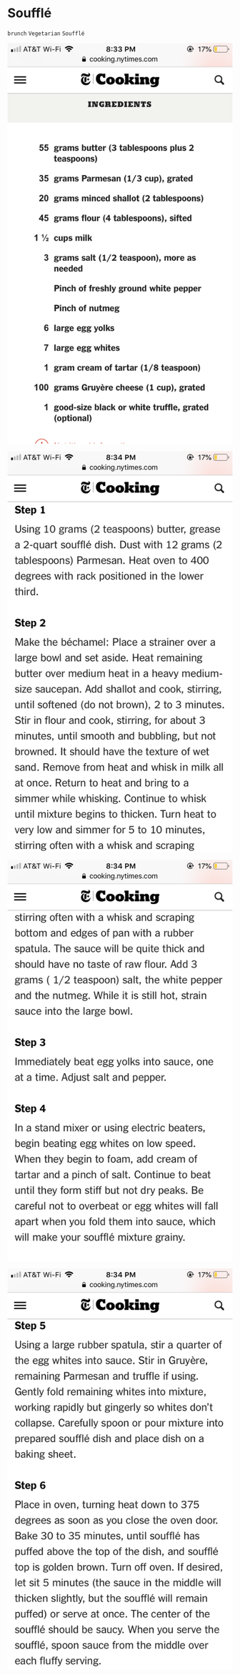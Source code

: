 # Soufflé

`brunch` `Vegetarian` `Soufflé`

![IMG_3185.PNG](image/IMG_3185.PNG)

![IMG_3186.PNG](image/IMG_3186.PNG)

![IMG_3187.PNG](image/IMG_3187.PNG)

![IMG_3188.PNG](image/IMG_3188.PNG)
